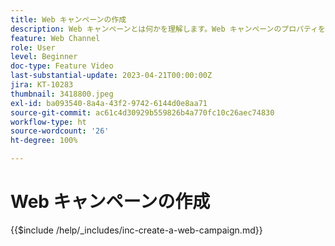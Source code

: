 ```yaml
---
title: Web キャンペーンの作成
description: Web キャンペーンとは何かを理解します。Web キャンペーンのプロパティを設定、レビュー、公開する方法を説明します。
feature: Web Channel
role: User
level: Beginner
doc-type: Feature Video
last-substantial-update: 2023-04-21T00:00:00Z
jira: KT-10283
thumbnail: 3418800.jpeg
exl-id: ba093540-8a4a-43f2-9742-6144d0e8aa71
source-git-commit: ac61c4d30929b559826b4a770fc10c26aec74830
workflow-type: ht
source-wordcount: '26'
ht-degree: 100%

---
```


# Web キャンペーンの作成

{{$include /help/_includes/inc-create-a-web-campaign.md}}

